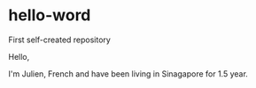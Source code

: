 # hello-word
First self-created repository

Hello,

I'm Julien, French and have been living in Sinagapore for 1.5 year.
